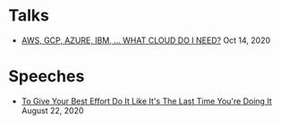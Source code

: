 # Talks

- [AWS, GCP, AZURE, IBM, ... WHAT CLOUD DO I NEED?](https://community-z.com/events/cloud-dev-sec-ops-z-days/talks/5495) Oct 14, 2020



# Speeches
- [To Give Your Best Effort Do It Like It's The Last Time You're Doing It](https://www.seattlesunrisetoastmasters.com/meeting-summary/to-give-your-best-effort-do-it-like-its-the-last-time-you-are-doing-it/) August 22, 2020
